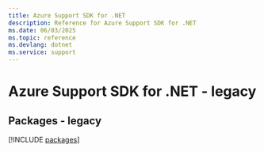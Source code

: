 ```yaml
---
title: Azure Support SDK for .NET
description: Reference for Azure Support SDK for .NET
ms.date: 06/03/2025
ms.topic: reference
ms.devlang: dotnet
ms.service: support
---
```

# Azure Support SDK for .NET - legacy
## Packages - legacy
[!INCLUDE [packages](support-index.md)]